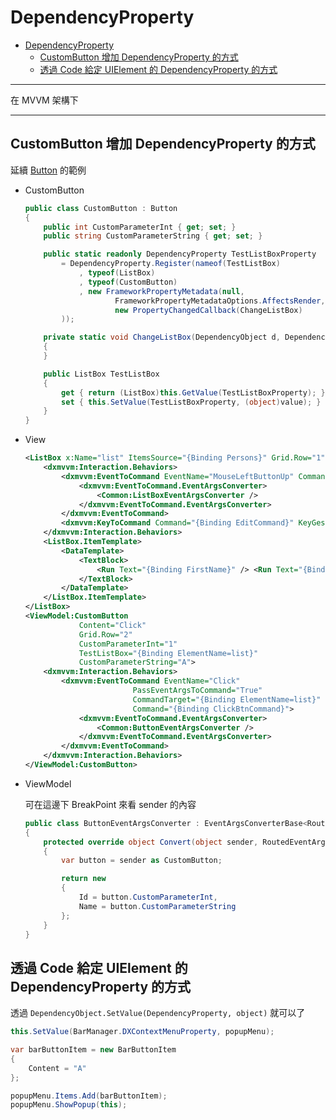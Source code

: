 # DependencyProperty

- [DependencyProperty](#dependencyproperty)
  - [CustomButton 增加 DependencyProperty 的方式](#custombutton-%e5%a2%9e%e5%8a%a0-dependencyproperty-%e7%9a%84%e6%96%b9%e5%bc%8f)
  - [透過 Code 給定 UIElement 的 DependencyProperty 的方式](#%e9%80%8f%e9%81%8e-code-%e7%b5%a6%e5%ae%9a-uielement-%e7%9a%84-dependencyproperty-%e7%9a%84%e6%96%b9%e5%bc%8f)

---

在 MVVM 架構下

---

## CustomButton 增加 DependencyProperty 的方式

延續 [Button](../DevExpress/Behavior.md/EventArgsConverter.md#Button) 的範例

- CustomButton

    ```c#
    public class CustomButton : Button
    {
        public int CustomParameterInt { get; set; }
        public string CustomParameterString { get; set; }

        public static readonly DependencyProperty TestListBoxProperty
            = DependencyProperty.Register(nameof(TestListBox)
                , typeof(ListBox)
                , typeof(CustomButton)
                , new FrameworkPropertyMetadata(null,
                        FrameworkPropertyMetadataOptions.AffectsRender,
                        new PropertyChangedCallback(ChangeListBox)
            ));

        private static void ChangeListBox(DependencyObject d, DependencyPropertyChangedEventArgs e)
        {
        }

        public ListBox TestListBox
        {
            get { return (ListBox)this.GetValue(TestListBoxProperty); }
            set { this.SetValue(TestListBoxProperty, (object)value); }
        }
    }
    ```

- View

    ```xml
    <ListBox x:Name="list" ItemsSource="{Binding Persons}" Grid.Row="1">
        <dxmvvm:Interaction.Behaviors>
            <dxmvvm:EventToCommand EventName="MouseLeftButtonUp" Command="{Binding EditCommand}" ModifierKeys="Ctrl">
                <dxmvvm:EventToCommand.EventArgsConverter>
                    <Common:ListBoxEventArgsConverter />
                </dxmvvm:EventToCommand.EventArgsConverter>
            </dxmvvm:EventToCommand>
            <dxmvvm:KeyToCommand Command="{Binding EditCommand}" KeyGesture="Ctrl+Enter" CommandParameter="{Binding ElementName=list, Path=SelectedItem}" />
        </dxmvvm:Interaction.Behaviors>
        <ListBox.ItemTemplate>
            <DataTemplate>
                <TextBlock>
                    <Run Text="{Binding FirstName}" /> <Run Text="{Binding LastName}" />
                </TextBlock>
            </DataTemplate>
        </ListBox.ItemTemplate>
    </ListBox>
    <ViewModel:CustomButton
                Content="Click"
                Grid.Row="2"
                CustomParameterInt="1"
                TestListBox="{Binding ElementName=list}"
                CustomParameterString="A">  
        <dxmvvm:Interaction.Behaviors>
            <dxmvvm:EventToCommand EventName="Click"
                            PassEventArgsToCommand="True"
                            CommandTarget="{Binding ElementName=list}"
                            Command="{Binding ClickBtnCommand}">
                <dxmvvm:EventToCommand.EventArgsConverter>
                    <Common:ButtonEventArgsConverter />
                </dxmvvm:EventToCommand.EventArgsConverter>
            </dxmvvm:EventToCommand>
        </dxmvvm:Interaction.Behaviors>
    </ViewModel:CustomButton>
    ```

- ViewModel

    可在這邊下 BreakPoint 來看 sender 的內容

    ```c#
    public class ButtonEventArgsConverter : EventArgsConverterBase<RoutedEventArgs>
    {
        protected override object Convert(object sender, RoutedEventArgs argsObj)
        {
            var button = sender as CustomButton;

            return new
            {
                Id = button.CustomParameterInt,
                Name = button.CustomParameterString
            };
        }
    }
    ```

## 透過 Code 給定 UIElement 的 DependencyProperty 的方式

透過 `DependencyObject.SetValue(DependencyProperty, object)` 就可以了

```csharp
this.SetValue(BarManager.DXContextMenuProperty, popupMenu);

var barButtonItem = new BarButtonItem
{
    Content = "A"
};

popupMenu.Items.Add(barButtonItem);
popupMenu.ShowPopup(this);
```